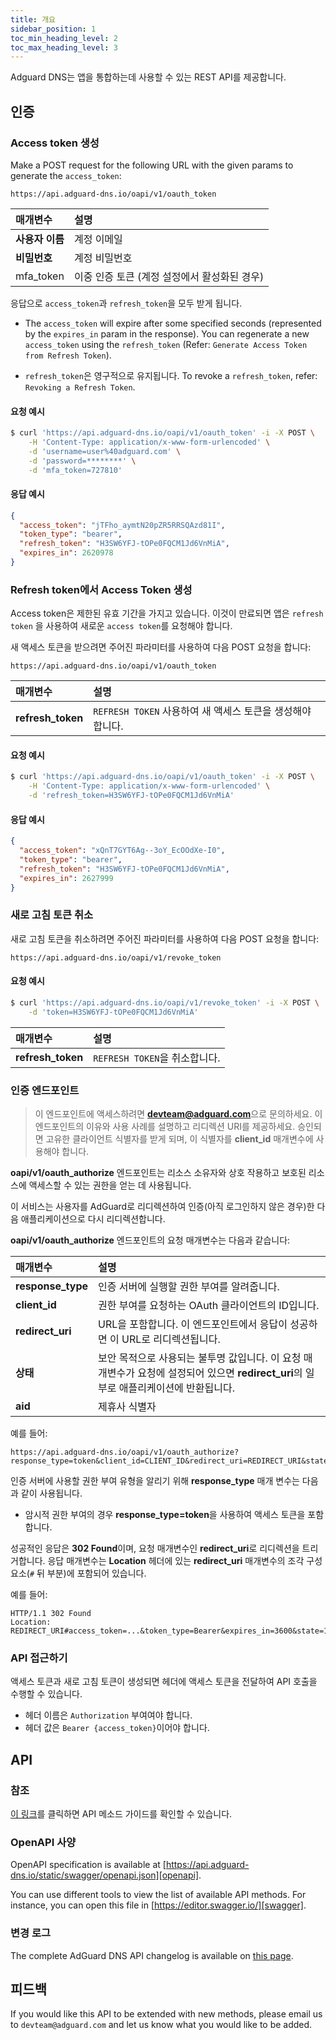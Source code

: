 ```yaml
---
title: 개요
sidebar_position: 1
toc_min_heading_level: 2
toc_max_heading_level: 3
---
```


<!--
    API info is from here:
    https://api.adguard-dns.io/static/api/API.md
-->

Adguard DNS는 앱을 통합하는데 사용할 수 있는 REST API를 제공합니다.

## 인증

### Access token 생성

Make a POST request for the following URL with the given params to generate the `access_token`:

`https://api.adguard-dns.io/oapi/v1/oauth_token`

| 매개변수       | 설명                         |
|:---------- |:-------------------------- |
| **사용자 이름** | 계정 이메일                     |
| **비밀번호**   | 계정 비밀번호                    |
| mfa_token  | 이중 인증 토큰 (계정 설정에서 활성화된 경우) |

응답으로 `access_token`과 `refresh_token`을 모두 받게 됩니다.

- The `access_token` will expire after some specified seconds (represented by the `expires_in` param in the response). You can regenerate a new `access_token` using the `refresh_token` (Refer: `Generate Access Token from Refresh Token`).

- `refresh_token`은 영구적으로 유지됩니다. To revoke a `refresh_token`, refer: `Revoking a Refresh Token`.

#### 요청 예시

```bash
$ curl 'https://api.adguard-dns.io/oapi/v1/oauth_token' -i -X POST \
    -H 'Content-Type: application/x-www-form-urlencoded' \
    -d 'username=user%40adguard.com' \
    -d 'password=********' \
    -d 'mfa_token=727810'
```

#### 응답 예시

```json
{
  "access_token": "jTFho_aymtN20pZR5RRSQAzd81I",
  "token_type": "bearer",
  "refresh_token": "H3SW6YFJ-tOPe0FQCM1Jd6VnMiA",
  "expires_in": 2620978
}
```

### Refresh token에서 Access Token 생성

Access token은 제한된 유효 기간을 가지고 있습니다. 이것이 만료되면 앱은 `refresh token` 을 사용하여 새로운 `access token`를 요청해야 합니다.

새 액세스 토큰을 받으려면 주어진 파라미터를 사용하여 다음 POST 요청을 합니다:

`https://api.adguard-dns.io/oapi/v1/oauth_token`

| 매개변수              | 설명                                       |
|:----------------- |:---------------------------------------- |
| **refresh_token** | `REFRESH TOKEN` 사용하여 새 액세스 토큰을 생성해야 합니다. |

#### 요청 예시

```bash
$ curl 'https://api.adguard-dns.io/oapi/v1/oauth_token' -i -X POST \
    -H 'Content-Type: application/x-www-form-urlencoded' \
    -d 'refresh_token=H3SW6YFJ-tOPe0FQCM1Jd6VnMiA'
```

#### 응답 예시

```json
{
  "access_token": "xQnT7GYT6Ag--3oY_EcOOdXe-I0",
  "token_type": "bearer",
  "refresh_token": "H3SW6YFJ-tOPe0FQCM1Jd6VnMiA",
  "expires_in": 2627999
}
```

### 새로 고침 토큰 취소

새로 고침 토큰을 취소하려면 주어진 파라미터를 사용하여 다음 POST 요청을 합니다:

`https://api.adguard-dns.io/oapi/v1/revoke_token`

#### 요청 예시

```bash
$ curl 'https://api.adguard-dns.io/oapi/v1/revoke_token' -i -X POST \
    -d 'token=H3SW6YFJ-tOPe0FQCM1Jd6VnMiA'
```

| 매개변수              | 설명                      |
|:----------------- |:----------------------- |
| **refresh_token** | `REFRESH TOKEN`을 취소합니다. |

### 인증 엔드포인트

> 이 엔드포인트에 액세스하려면 **devteam@adguard.com**으로 문의하세요. 이 엔드포인트의 이유와 사용 사례를 설명하고 리디렉션 URI를 제공하세요. 승인되면 고유한 클라이언트 식별자를 받게 되며, 이 식별자를 **client_id** 매개변수에 사용해야 합니다.

**oapi/v1/oauth_authorize** 엔드포인트는 리소스 소유자와 상호 작용하고 보호된 리소스에 액세스할 수 있는 권한을 얻는 데 사용됩니다.

이 서비스는 사용자를 AdGuard로 리디렉션하여 인증(아직 로그인하지 않은 경우)한 다음 애플리케이션으로 다시 리디렉션합니다.

**oapi/v1/oauth_authorize** 엔드포인트의 요청 매개변수는 다음과 같습니다:

| 매개변수              | 설명                                                                                  |
|:----------------- |:----------------------------------------------------------------------------------- |
| **response_type** | 인증 서버에 실행할 권한 부여를 알려줍니다.                                                            |
| **client_id**     | 권한 부여를 요청하는 OAuth 클라이언트의 ID입니다.                                                     |
| **redirect_uri**  | URL을 포함합니다. 이 엔드포인트에서 응답이 성공하면 이 URL로 리디렉션됩니다.                                      |
| **상태**            | 보안 목적으로 사용되는 불투명 값입니다. 이 요청 매개변수가 요청에 설정되어 있으면 **redirect_uri**의 일부로 애플리케이션에 반환됩니다. |
| **aid**           | 제휴사 식별자                                                                             |

예를 들어:

```http request
https://api.adguard-dns.io/oapi/v1/oauth_authorize?response_type=token&client_id=CLIENT_ID&redirect_uri=REDIRECT_URI&state=1jbmuc0m9WTr1T6dOO82
```

인증 서버에 사용할 권한 부여 유형을 알리기 위해 **response_type** 매개 변수는 다음과 같이 사용됩니다.

- 암시적 권한 부여의 경우 **response_type=token**을 사용하여 액세스 토큰을 포함합니다.

성공적인 응답은 **302 Found**이며, 요청 매개변수인 **redirect_uri**로 리디렉션을 트리거합니다. 응답 매개변수는 **Location** 헤더에 있는 **redirect_uri** 매개변수의 조각 구성 요소(`#` 뒤 부분)에 포함되어 있습니다.

예를 들어:

```http request
HTTP/1.1 302 Found
Location: REDIRECT_URI#access_token=...&token_type=Bearer&expires_in=3600&state=1jbmuc0m9WTr1T6dOO82
```

### API 접근하기

액세스 토큰과 새로 고침 토큰이 생성되면 헤더에 액세스 토큰을 전달하여 API 호출을 수행할 수 있습니다.

- 헤더 이름은 `Authorization` 부여여야 합니다.
- 헤더 값은 `Bearer {access_token}`이어야 합니다.

## API

### 참조

[이 링크](reference.md)를 클릭하면 API 메소드 가이드를 확인할 수 있습니다.

### OpenAPI 사양

OpenAPI specification is available at [https://api.adguard-dns.io/static/swagger/openapi.json][openapi].

You can use different tools to view the list of available API methods. For instance, you can open this file in [https://editor.swagger.io/][swagger].

### 변경 로그

The complete AdGuard DNS API changelog is available on [this page](private-dns/api/changelog.md).

## 피드백

If you would like this API to be extended with new methods, please email us to `devteam@adguard.com` and let us know what you would like to be added.

[openapi]: https://api.adguard-dns.io/static/swagger/openapi.json
[swagger]: https://editor.swagger.io/
